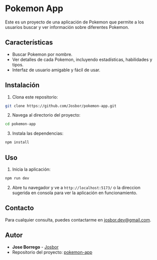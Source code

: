 # Pokemon App

Este es un proyecto de una aplicación de Pokemon que permite a los usuarios buscar y ver información sobre diferentes Pokemon.

## Características

- Buscar Pokemon por nombre.
- Ver detalles de cada Pokemon, incluyendo estadísticas, habilidades y tipos.
- Interfaz de usuario amigable y fácil de usar.

## Instalación

1. Clona este repositorio:
  ```bash
  git clone https://github.com/Josbor/pokemon-app.git
  ```
2. Navega al directorio del proyecto:
  ```bash
  cd pokemon-app
  ```
3. Instala las dependencias:
  ```bash
  npm install
  ```

## Uso

1. Inicia la aplicación:
  ```bash
  npm run dev
  ```
2. Abre tu navegador y ve a `http://localhost:5173/` o la direccion sugerida en consola para ver la aplicación en funcionamiento.



## Contacto

Para cualquier consulta, puedes contactarme en [josbor.dev@gmail.com](mailto:josbor.dev@gmail.com).

## Autor

- **Jose Borrego** - [Josbor](https://github.com/Josbor)
- Repositorio del proyecto: [pokemon-app](https://github.com/Josbor/pokemon-app.git)
